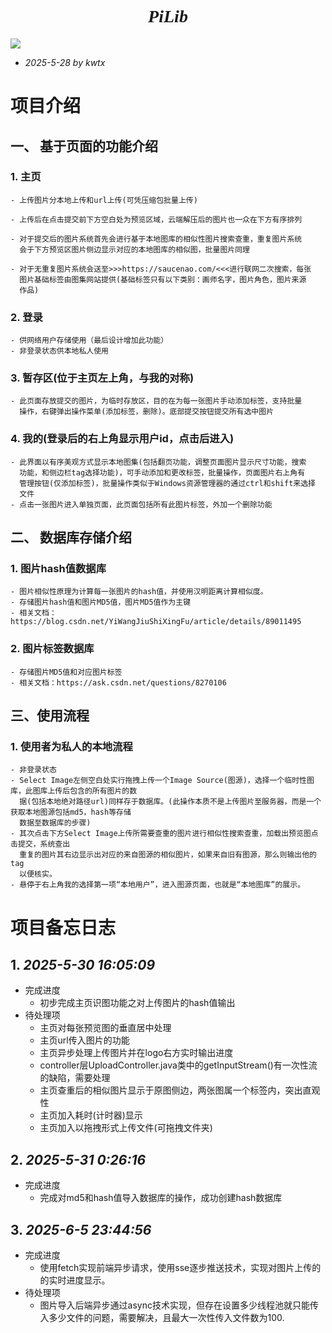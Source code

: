 # <div style="text-align: center;font-family: r">*PiLib*</div>

[![](https://img.shields.io/badge/license-MIT-blue.svg)](https://github.com/2775117504/pic_web)  
- *2025-5-28 by kwtx*
#  项目介绍
## 一、 基于页面的功能介绍
### 1. 主页
    - 上传图片分本地上传和url上传(可凭压缩包批量上传)

    - 上传后在点击提交前下方空白处为预览区域，云端解压后的图片也一众在下方有序排列

    - 对于提交后的图片系统首先会进行基于本地图库的相似性图片搜索查重，重复图片系统
      会于下方预览区图片侧边显示对应的本地图库的相似图，批量图片同理

    - 对于无重复图片系统会送至>>>https://saucenao.com/<<<进行联网二次搜索，每张
      图片基础标签由图集网站提供(基础标签只有以下类别：画师名字，图片角色，图片来源
      作品)

### 2. 登录
    - 供网络用户存储使用（最后设计增加此功能）
    - 非登录状态供本地私人使用

### 3. 暂存区(位于主页左上角，与我的对称)
    - 此页面存放提交的图片，为临时存放区，目的在为每一张图片手动添加标签，支持批量
      操作，右键弹出操作菜单(添加标签，删除)。底部提交按钮提交所有选中图片

### 4. 我的(登录后的右上角显示用户id，点击后进入)
    - 此界面以有序美观方式显示本地图集(包括翻页功能，调整页面图片显示尺寸功能，搜索
      功能，和侧边栏tag选择功能)，可手动添加和更改标签，批量操作，页面图片右上角有
      管理按钮(仅添加标签)，批量操作类似于Windows资源管理器的通过ctrl和shift来选择
      文件
    - 点击一张图片进入单独页面，此页面包括所有此图片标签，外加一个删除功能

## 二、 数据库存储介绍

### 1. 图片hash值数据库 
    - 图片相似性原理为计算每一张图片的hash值，并使用汉明距离计算相似度。
    - 存储图片hash值和图片MD5值，图片MD5值作为主键
    - 相关文档：https://blog.csdn.net/YiWangJiuShiXingFu/article/details/89011495

### 2. 图片标签数据库
    - 存储图片MD5值和对应图片标签
    - 相关文档：https://ask.csdn.net/questions/8270106

## 三、使用流程
### 1. 使用者为私人的本地流程
    - 非登录状态
    - Select Image左侧空白处实行拖拽上传一个Image Source(图源)，选择一个临时性图库，此图库上传后包含的所有图片的数
      据(包括本地绝对路径url)同样存于数据库。(此操作本质不是上传图片至服务器，而是一个获取本地图源包括md5，hash等存储
      数据至数据库的步骤)
    - 其次点击下方Select Image上传所需要查重的图片进行相似性搜索查重，加载出预览图点击提交，系统查出
      重复的图片其右边显示出对应的来自图源的相似图片，如果来自旧有图源，那么则输出他的tag
      以便核实。
    - 悬停于右上角我的选择第一项“本地用户”，进入图源页面，也就是“本地图库”的展示。
      

#  项目备忘日志
## 1. *2025-5-30 16:05:09*
- 完成进度
  - 初步完成主页识图功能之对上传图片的hash值输出
- 待处理项
  - 主页对每张预览图的垂直居中处理
  - 主页url传入图片的功能
  - 主页异步处理上传图片并在logo右方实时输出进度
  -  controller层UploadController.java类中的getInputStream()有一次性流的缺陷，需要处理
  - 主页查重后的相似图片显示于原图侧边，两张图属一个标签内，突出直观性
  - 主页加入耗时(计时器)显示
  - 主页加入以拖拽形式上传文件(可拖拽文件夹)
## 2. *2025-5-31 0:26:16*
- 完成进度
  - 完成对md5和hash值导入数据库的操作，成功创建hash数据库
## 3. *2025-6-5 23:44:56*
- 完成进度
  - 使用fetch实现前端异步请求，使用sse逐步推送技术，实现对图片上传的的实时进度显示。
- 待处理项
  - 图片导入后端异步通过async技术实现，但存在设置多少线程池就只能传入多少文件的问题，需要解决，且最大一次性传入文件数为100.

